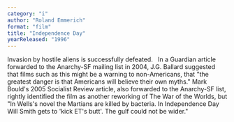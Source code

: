 ```yaml
---
category: "i"
author: "Roland Emmerich"
format: "film"
title: "Independence Day"
yearReleased: "1996"
---
```

Invasion by hostile aliens is successfully defeated.
 
In a Guardian article forwarded to the Anarchy-SF mailing list in 2004, J.G. Ballard suggested that films such as this might be a warning to non-Americans, that "the greatest danger is that Americans will believe their own myths." Mark Bould's 2005 Socialist Review article, also forwarded to the Anarchy-SF list, rightly identified the film as another reworking of The War of the Worlds, but "In Wells's novel the Martians are killed by bacteria. In Independence Day Will Smith gets to 'kick ET's butt'. The gulf could not be wider."